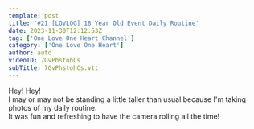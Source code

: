 ```yaml
---
template: post
title: '#21 [LOVLOG] 18 Year Old Event Daily Routine'
date: 2023-11-30T12:12:53Z
tag: ['One Love One Heart Channel']
category: ['One Love One Heart']
author: auto 
videoID: 7GvPhstohCs
subTitle: 7GvPhstohCs.vtt
---
```

Hey! Hey!  
I may or may not be standing a little taller than usual because I'm taking photos of my daily routine.  
It was fun and refreshing to have the camera rolling all the time!


